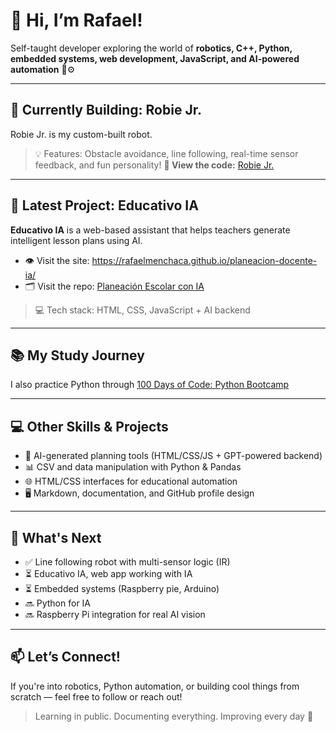 # 👋 Hi, I’m Rafael!

Self-taught developer exploring the world of **robotics, C++, Python, embedded systems, web development, JavaScript, and AI-powered automation** 🤖⚙️

---

## 🔧 Currently Building: Robie Jr.

Robie Jr. is my custom-built robot.

> 💡 Features: Obstacle avoidance, line following, real-time sensor feedback, and fun personality!
**📂 View the code:** [Robie Jr.](https://github.com/RafaelMenchaca/robotics-projects)

---

## 🧩 Latest Project: Educativo IA

**Educativo IA** is a web-based assistant that helps teachers generate intelligent lesson plans using AI.

- 👁️ Visit the site: https://rafaelmenchaca.github.io/planeacion-docente-ia/
- 🗂️ Visit the repo: [Planeación Escolar con IA](https://github.com/RafaelMenchaca/planeacion-docente-ia?tab=readme-ov-file)
> 💻 Tech stack: HTML, CSS, JavaScript + AI backend

---

## 📚 My Study Journey

I also practice Python through [100 Days of Code: Python Bootcamp](https://github.com/RafaelMenchaca/100-days-of-code-python)

---

## 💻 Other Skills & Projects

- 🧠 AI-generated planning tools (HTML/CSS/JS + GPT-powered backend)
- 📊 CSV and data manipulation with Python & Pandas
- 🌐 HTML/CSS interfaces for educational automation
- 🖥️ Markdown, documentation, and GitHub profile design

---

## 🚀 What's Next

- ✅ Line following robot with multi-sensor logic (IR)
- ⏳ Educativo IA, web app working with IA
- ⏳ Embedded systems (Raspberry pie, Arduino)
- 🔜 Python for IA
- 🔜 Raspberry Pi integration for real AI vision

---

## 📫 Let’s Connect!

If you're into robotics, Python automation, or building cool things from scratch — feel free to follow or reach out!

> Learning in public. Documenting everything. Improving every day 🚀
